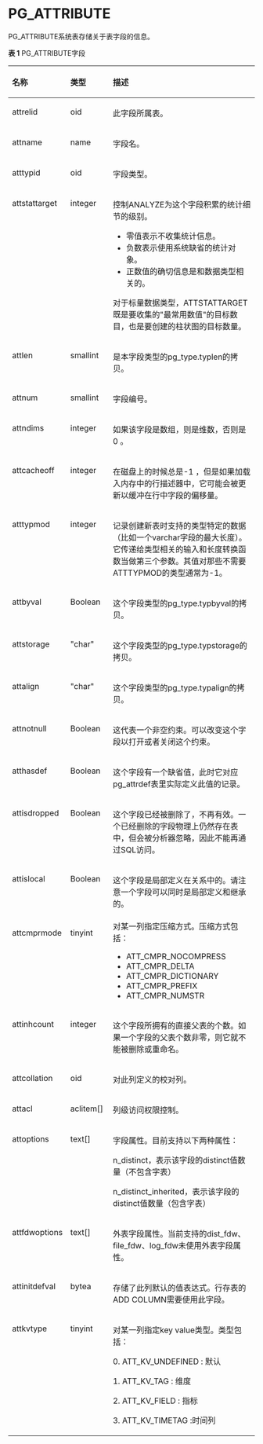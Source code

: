 # PG\_ATTRIBUTE<a name="ZH-CN_TOPIC_0289900760"></a>

PG\_ATTRIBUTE系统表存储关于表字段的信息。

**表 1**  PG\_ATTRIBUTE字段

<a name="zh-cn_topic_0283137510_zh-cn_topic_0237122272_zh-cn_topic_0059777788_ta7c0a8e6a51b48569360c30c7a697105"></a>
<table><thead align="left"><tr id="zh-cn_topic_0283137510_zh-cn_topic_0237122272_zh-cn_topic_0059777788_r81f193febe6b42fc91ff1ad0105b5f32"><th class="cellrowborder" valign="top" width="14.499999999999998%" id="mcps1.2.4.1.1"><p id="zh-cn_topic_0283137510_zh-cn_topic_0237122272_zh-cn_topic_0059777788_a34de105b375b409bbda649fb91d0881e"><a name="zh-cn_topic_0283137510_zh-cn_topic_0237122272_zh-cn_topic_0059777788_a34de105b375b409bbda649fb91d0881e"></a><a name="zh-cn_topic_0283137510_zh-cn_topic_0237122272_zh-cn_topic_0059777788_a34de105b375b409bbda649fb91d0881e"></a>名称</p>
</th>
<th class="cellrowborder" valign="top" width="17.919999999999998%" id="mcps1.2.4.1.2"><p id="zh-cn_topic_0283137510_zh-cn_topic_0237122272_zh-cn_topic_0059777788_a2b7955633edf47269587662a541d1a21"><a name="zh-cn_topic_0283137510_zh-cn_topic_0237122272_zh-cn_topic_0059777788_a2b7955633edf47269587662a541d1a21"></a><a name="zh-cn_topic_0283137510_zh-cn_topic_0237122272_zh-cn_topic_0059777788_a2b7955633edf47269587662a541d1a21"></a>类型</p>
</th>
<th class="cellrowborder" valign="top" width="67.58%" id="mcps1.2.4.1.3"><p id="zh-cn_topic_0283137510_zh-cn_topic_0237122272_zh-cn_topic_0059777788_a00175f6e512449c4804bf39290571d3c"><a name="zh-cn_topic_0283137510_zh-cn_topic_0237122272_zh-cn_topic_0059777788_a00175f6e512449c4804bf39290571d3c"></a><a name="zh-cn_topic_0283137510_zh-cn_topic_0237122272_zh-cn_topic_0059777788_a00175f6e512449c4804bf39290571d3c"></a>描述</p>
</th>
</tr>
</thead>
<tbody><tr id="zh-cn_topic_0283137510_zh-cn_topic_0237122272_zh-cn_topic_0059777788_r885cac10b3884c3491d027db0a87d0e1"><td class="cellrowborder" valign="top" width="14.499999999999998%" headers="mcps1.2.4.1.1 "><p id="zh-cn_topic_0283137510_zh-cn_topic_0237122272_zh-cn_topic_0059777788_a488e2e96e6864758a85d9f8a5dc0e774"><a name="zh-cn_topic_0283137510_zh-cn_topic_0237122272_zh-cn_topic_0059777788_a488e2e96e6864758a85d9f8a5dc0e774"></a><a name="zh-cn_topic_0283137510_zh-cn_topic_0237122272_zh-cn_topic_0059777788_a488e2e96e6864758a85d9f8a5dc0e774"></a>attrelid</p>
</td>
<td class="cellrowborder" valign="top" width="17.919999999999998%" headers="mcps1.2.4.1.2 "><p id="zh-cn_topic_0283137510_zh-cn_topic_0237122272_zh-cn_topic_0059777788_a59cc4cbe77794fb481eca71fd2df0074"><a name="zh-cn_topic_0283137510_zh-cn_topic_0237122272_zh-cn_topic_0059777788_a59cc4cbe77794fb481eca71fd2df0074"></a><a name="zh-cn_topic_0283137510_zh-cn_topic_0237122272_zh-cn_topic_0059777788_a59cc4cbe77794fb481eca71fd2df0074"></a>oid</p>
</td>
<td class="cellrowborder" valign="top" width="67.58%" headers="mcps1.2.4.1.3 "><p id="zh-cn_topic_0283137510_zh-cn_topic_0237122272_zh-cn_topic_0059777788_aadc2b1fde4134c0ea60df8557be7699c"><a name="zh-cn_topic_0283137510_zh-cn_topic_0237122272_zh-cn_topic_0059777788_aadc2b1fde4134c0ea60df8557be7699c"></a><a name="zh-cn_topic_0283137510_zh-cn_topic_0237122272_zh-cn_topic_0059777788_aadc2b1fde4134c0ea60df8557be7699c"></a>此字段所属表。</p>
</td>
</tr>
<tr id="zh-cn_topic_0283137510_zh-cn_topic_0237122272_zh-cn_topic_0059777788_r5efb0bcd6a7949c49cadc033c01c3250"><td class="cellrowborder" valign="top" width="14.499999999999998%" headers="mcps1.2.4.1.1 "><p id="zh-cn_topic_0283137510_zh-cn_topic_0237122272_zh-cn_topic_0059777788_abbad9e711d5c4acfa59f3f0ef054e2e1"><a name="zh-cn_topic_0283137510_zh-cn_topic_0237122272_zh-cn_topic_0059777788_abbad9e711d5c4acfa59f3f0ef054e2e1"></a><a name="zh-cn_topic_0283137510_zh-cn_topic_0237122272_zh-cn_topic_0059777788_abbad9e711d5c4acfa59f3f0ef054e2e1"></a>attname</p>
</td>
<td class="cellrowborder" valign="top" width="17.919999999999998%" headers="mcps1.2.4.1.2 "><p id="zh-cn_topic_0283137510_zh-cn_topic_0237122272_zh-cn_topic_0059777788_a6ec111eddc7c4e7788e47708e332feaa"><a name="zh-cn_topic_0283137510_zh-cn_topic_0237122272_zh-cn_topic_0059777788_a6ec111eddc7c4e7788e47708e332feaa"></a><a name="zh-cn_topic_0283137510_zh-cn_topic_0237122272_zh-cn_topic_0059777788_a6ec111eddc7c4e7788e47708e332feaa"></a>name</p>
</td>
<td class="cellrowborder" valign="top" width="67.58%" headers="mcps1.2.4.1.3 "><p id="zh-cn_topic_0283137510_zh-cn_topic_0237122272_zh-cn_topic_0059777788_a3be23165a34b4005bca7e0d9e2f9abe3"><a name="zh-cn_topic_0283137510_zh-cn_topic_0237122272_zh-cn_topic_0059777788_a3be23165a34b4005bca7e0d9e2f9abe3"></a><a name="zh-cn_topic_0283137510_zh-cn_topic_0237122272_zh-cn_topic_0059777788_a3be23165a34b4005bca7e0d9e2f9abe3"></a>字段名。</p>
</td>
</tr>
<tr id="zh-cn_topic_0283137510_zh-cn_topic_0237122272_zh-cn_topic_0059777788_r97a112614664459c8c9d3a38c8fd8efa"><td class="cellrowborder" valign="top" width="14.499999999999998%" headers="mcps1.2.4.1.1 "><p id="zh-cn_topic_0283137510_zh-cn_topic_0237122272_zh-cn_topic_0059777788_a5deba77a2a87497fa4593dc54c365fdb"><a name="zh-cn_topic_0283137510_zh-cn_topic_0237122272_zh-cn_topic_0059777788_a5deba77a2a87497fa4593dc54c365fdb"></a><a name="zh-cn_topic_0283137510_zh-cn_topic_0237122272_zh-cn_topic_0059777788_a5deba77a2a87497fa4593dc54c365fdb"></a>atttypid</p>
</td>
<td class="cellrowborder" valign="top" width="17.919999999999998%" headers="mcps1.2.4.1.2 "><p id="zh-cn_topic_0283137510_zh-cn_topic_0237122272_zh-cn_topic_0059777788_ab7843373a74d4d4099ed2b740d0ba3ab"><a name="zh-cn_topic_0283137510_zh-cn_topic_0237122272_zh-cn_topic_0059777788_ab7843373a74d4d4099ed2b740d0ba3ab"></a><a name="zh-cn_topic_0283137510_zh-cn_topic_0237122272_zh-cn_topic_0059777788_ab7843373a74d4d4099ed2b740d0ba3ab"></a>oid</p>
</td>
<td class="cellrowborder" valign="top" width="67.58%" headers="mcps1.2.4.1.3 "><p id="zh-cn_topic_0283137510_zh-cn_topic_0237122272_zh-cn_topic_0059777788_ae7ef96eb0de4464391a5937a9147eef6"><a name="zh-cn_topic_0283137510_zh-cn_topic_0237122272_zh-cn_topic_0059777788_ae7ef96eb0de4464391a5937a9147eef6"></a><a name="zh-cn_topic_0283137510_zh-cn_topic_0237122272_zh-cn_topic_0059777788_ae7ef96eb0de4464391a5937a9147eef6"></a>字段类型。</p>
</td>
</tr>
<tr id="zh-cn_topic_0283137510_zh-cn_topic_0237122272_zh-cn_topic_0059777788_rc5dc76604b6e446ba4bc119fb201accb"><td class="cellrowborder" valign="top" width="14.499999999999998%" headers="mcps1.2.4.1.1 "><p id="zh-cn_topic_0283137510_zh-cn_topic_0237122272_zh-cn_topic_0059777788_a1a09a4d9d1dd4fcbaec2bb680cb6328b"><a name="zh-cn_topic_0283137510_zh-cn_topic_0237122272_zh-cn_topic_0059777788_a1a09a4d9d1dd4fcbaec2bb680cb6328b"></a><a name="zh-cn_topic_0283137510_zh-cn_topic_0237122272_zh-cn_topic_0059777788_a1a09a4d9d1dd4fcbaec2bb680cb6328b"></a>attstattarget</p>
</td>
<td class="cellrowborder" valign="top" width="17.919999999999998%" headers="mcps1.2.4.1.2 "><p id="zh-cn_topic_0283137510_zh-cn_topic_0237122272_zh-cn_topic_0059777788_ad75de9544e2444959a3cd669bbfe5fbf"><a name="zh-cn_topic_0283137510_zh-cn_topic_0237122272_zh-cn_topic_0059777788_ad75de9544e2444959a3cd669bbfe5fbf"></a><a name="zh-cn_topic_0283137510_zh-cn_topic_0237122272_zh-cn_topic_0059777788_ad75de9544e2444959a3cd669bbfe5fbf"></a>integer</p>
</td>
<td class="cellrowborder" valign="top" width="67.58%" headers="mcps1.2.4.1.3 "><p id="zh-cn_topic_0283137510_zh-cn_topic_0237122272_zh-cn_topic_0059777788_a809a439728f14786bd7205a1b4532bd9"><a name="zh-cn_topic_0283137510_zh-cn_topic_0237122272_zh-cn_topic_0059777788_a809a439728f14786bd7205a1b4532bd9"></a><a name="zh-cn_topic_0283137510_zh-cn_topic_0237122272_zh-cn_topic_0059777788_a809a439728f14786bd7205a1b4532bd9"></a>控制ANALYZE为这个字段积累的统计细节的级别。</p>
<a name="zh-cn_topic_0283137510_zh-cn_topic_0237122272_zh-cn_topic_0059777788_uaa8d2196d1724a879be449144fe3ff58"></a><a name="zh-cn_topic_0283137510_zh-cn_topic_0237122272_zh-cn_topic_0059777788_uaa8d2196d1724a879be449144fe3ff58"></a><ul id="zh-cn_topic_0283137510_zh-cn_topic_0237122272_zh-cn_topic_0059777788_uaa8d2196d1724a879be449144fe3ff58"><li>零值表示不收集统计信息。</li><li>负数表示使用系统缺省的统计对象。</li><li>正数值的确切信息是和数据类型相关的。</li></ul>
<p id="zh-cn_topic_0283137510_zh-cn_topic_0237122272_zh-cn_topic_0059777788_a88608549e62349c682a7a46e2b144ebc"><a name="zh-cn_topic_0283137510_zh-cn_topic_0237122272_zh-cn_topic_0059777788_a88608549e62349c682a7a46e2b144ebc"></a><a name="zh-cn_topic_0283137510_zh-cn_topic_0237122272_zh-cn_topic_0059777788_a88608549e62349c682a7a46e2b144ebc"></a>对于标量数据类型，ATTSTATTARGET既是要收集的"最常用数值"的目标数目，也是要创建的柱状图的目标数量。</p>
</td>
</tr>
<tr id="zh-cn_topic_0283137510_zh-cn_topic_0237122272_zh-cn_topic_0059777788_r8815a0b9346745ba92a399707a0e421e"><td class="cellrowborder" valign="top" width="14.499999999999998%" headers="mcps1.2.4.1.1 "><p id="zh-cn_topic_0283137510_zh-cn_topic_0237122272_zh-cn_topic_0059777788_a8a1a100bf93245aa849fe34f709a4226"><a name="zh-cn_topic_0283137510_zh-cn_topic_0237122272_zh-cn_topic_0059777788_a8a1a100bf93245aa849fe34f709a4226"></a><a name="zh-cn_topic_0283137510_zh-cn_topic_0237122272_zh-cn_topic_0059777788_a8a1a100bf93245aa849fe34f709a4226"></a>attlen</p>
</td>
<td class="cellrowborder" valign="top" width="17.919999999999998%" headers="mcps1.2.4.1.2 "><p id="zh-cn_topic_0283137510_zh-cn_topic_0237122272_zh-cn_topic_0059777788_a004e55f776ef477a89e691202ea438c2"><a name="zh-cn_topic_0283137510_zh-cn_topic_0237122272_zh-cn_topic_0059777788_a004e55f776ef477a89e691202ea438c2"></a><a name="zh-cn_topic_0283137510_zh-cn_topic_0237122272_zh-cn_topic_0059777788_a004e55f776ef477a89e691202ea438c2"></a>smallint</p>
</td>
<td class="cellrowborder" valign="top" width="67.58%" headers="mcps1.2.4.1.3 "><p id="zh-cn_topic_0283137510_zh-cn_topic_0237122272_zh-cn_topic_0059777788_ab7c62d38c9ad456fac8444a203d28eea"><a name="zh-cn_topic_0283137510_zh-cn_topic_0237122272_zh-cn_topic_0059777788_ab7c62d38c9ad456fac8444a203d28eea"></a><a name="zh-cn_topic_0283137510_zh-cn_topic_0237122272_zh-cn_topic_0059777788_ab7c62d38c9ad456fac8444a203d28eea"></a>是本字段类型的pg_type.typlen的拷贝。</p>
</td>
</tr>
<tr id="zh-cn_topic_0283137510_zh-cn_topic_0237122272_zh-cn_topic_0059777788_r00bb3ad2532a40839287285bffaafd40"><td class="cellrowborder" valign="top" width="14.499999999999998%" headers="mcps1.2.4.1.1 "><p id="zh-cn_topic_0283137510_zh-cn_topic_0237122272_zh-cn_topic_0059777788_a0b69268ff9694df0a4061f5c9b3ed248"><a name="zh-cn_topic_0283137510_zh-cn_topic_0237122272_zh-cn_topic_0059777788_a0b69268ff9694df0a4061f5c9b3ed248"></a><a name="zh-cn_topic_0283137510_zh-cn_topic_0237122272_zh-cn_topic_0059777788_a0b69268ff9694df0a4061f5c9b3ed248"></a>attnum</p>
</td>
<td class="cellrowborder" valign="top" width="17.919999999999998%" headers="mcps1.2.4.1.2 "><p id="zh-cn_topic_0283137510_zh-cn_topic_0237122272_zh-cn_topic_0059777788_afc411f59c88b4664b9eceb2fe9193140"><a name="zh-cn_topic_0283137510_zh-cn_topic_0237122272_zh-cn_topic_0059777788_afc411f59c88b4664b9eceb2fe9193140"></a><a name="zh-cn_topic_0283137510_zh-cn_topic_0237122272_zh-cn_topic_0059777788_afc411f59c88b4664b9eceb2fe9193140"></a>smallint</p>
</td>
<td class="cellrowborder" valign="top" width="67.58%" headers="mcps1.2.4.1.3 "><p id="zh-cn_topic_0283137510_zh-cn_topic_0237122272_zh-cn_topic_0059777788_a7c185f84dbb04d2996a02f7636360405"><a name="zh-cn_topic_0283137510_zh-cn_topic_0237122272_zh-cn_topic_0059777788_a7c185f84dbb04d2996a02f7636360405"></a><a name="zh-cn_topic_0283137510_zh-cn_topic_0237122272_zh-cn_topic_0059777788_a7c185f84dbb04d2996a02f7636360405"></a>字段编号。</p>
</td>
</tr>
<tr id="zh-cn_topic_0283137510_zh-cn_topic_0237122272_zh-cn_topic_0059777788_reee9ba93f9ae4128903a27d13bacdc52"><td class="cellrowborder" valign="top" width="14.499999999999998%" headers="mcps1.2.4.1.1 "><p id="zh-cn_topic_0283137510_zh-cn_topic_0237122272_zh-cn_topic_0059777788_a00afa8679c054e2eb5a38095ef9e47aa"><a name="zh-cn_topic_0283137510_zh-cn_topic_0237122272_zh-cn_topic_0059777788_a00afa8679c054e2eb5a38095ef9e47aa"></a><a name="zh-cn_topic_0283137510_zh-cn_topic_0237122272_zh-cn_topic_0059777788_a00afa8679c054e2eb5a38095ef9e47aa"></a>attndims</p>
</td>
<td class="cellrowborder" valign="top" width="17.919999999999998%" headers="mcps1.2.4.1.2 "><p id="zh-cn_topic_0283137510_zh-cn_topic_0237122272_zh-cn_topic_0059777788_a1c320b5ead194766921c470b7b574ce4"><a name="zh-cn_topic_0283137510_zh-cn_topic_0237122272_zh-cn_topic_0059777788_a1c320b5ead194766921c470b7b574ce4"></a><a name="zh-cn_topic_0283137510_zh-cn_topic_0237122272_zh-cn_topic_0059777788_a1c320b5ead194766921c470b7b574ce4"></a>integer</p>
</td>
<td class="cellrowborder" valign="top" width="67.58%" headers="mcps1.2.4.1.3 "><p id="zh-cn_topic_0283137510_zh-cn_topic_0237122272_zh-cn_topic_0059777788_aa818f0c96bf84ea696a05a5b387dce9c"><a name="zh-cn_topic_0283137510_zh-cn_topic_0237122272_zh-cn_topic_0059777788_aa818f0c96bf84ea696a05a5b387dce9c"></a><a name="zh-cn_topic_0283137510_zh-cn_topic_0237122272_zh-cn_topic_0059777788_aa818f0c96bf84ea696a05a5b387dce9c"></a>如果该字段是数组，则是维数，否则是0 。</p>
</td>
</tr>
<tr id="zh-cn_topic_0283137510_zh-cn_topic_0237122272_zh-cn_topic_0059777788_raf085efec9e0448ba909f563c0135025"><td class="cellrowborder" valign="top" width="14.499999999999998%" headers="mcps1.2.4.1.1 "><p id="zh-cn_topic_0283137510_zh-cn_topic_0237122272_zh-cn_topic_0059777788_a6a4bf1b537fc4240ad65385f247c6b48"><a name="zh-cn_topic_0283137510_zh-cn_topic_0237122272_zh-cn_topic_0059777788_a6a4bf1b537fc4240ad65385f247c6b48"></a><a name="zh-cn_topic_0283137510_zh-cn_topic_0237122272_zh-cn_topic_0059777788_a6a4bf1b537fc4240ad65385f247c6b48"></a>attcacheoff</p>
</td>
<td class="cellrowborder" valign="top" width="17.919999999999998%" headers="mcps1.2.4.1.2 "><p id="zh-cn_topic_0283137510_zh-cn_topic_0237122272_zh-cn_topic_0059777788_a9edb838d42054ee0bc92af0f633d5fe5"><a name="zh-cn_topic_0283137510_zh-cn_topic_0237122272_zh-cn_topic_0059777788_a9edb838d42054ee0bc92af0f633d5fe5"></a><a name="zh-cn_topic_0283137510_zh-cn_topic_0237122272_zh-cn_topic_0059777788_a9edb838d42054ee0bc92af0f633d5fe5"></a>integer</p>
</td>
<td class="cellrowborder" valign="top" width="67.58%" headers="mcps1.2.4.1.3 "><p id="zh-cn_topic_0283137510_zh-cn_topic_0237122272_zh-cn_topic_0059777788_aa3ad219df2054b1885cfc727d939e821"><a name="zh-cn_topic_0283137510_zh-cn_topic_0237122272_zh-cn_topic_0059777788_aa3ad219df2054b1885cfc727d939e821"></a><a name="zh-cn_topic_0283137510_zh-cn_topic_0237122272_zh-cn_topic_0059777788_aa3ad219df2054b1885cfc727d939e821"></a>在磁盘上的时候总是-1 ，但是如果加载入内存中的行描述器中，它可能会被更新以缓冲在行中字段的偏移量。</p>
</td>
</tr>
<tr id="zh-cn_topic_0283137510_zh-cn_topic_0237122272_zh-cn_topic_0059777788_rda52de67bcde4f3f8ba249b148fb72e0"><td class="cellrowborder" valign="top" width="14.499999999999998%" headers="mcps1.2.4.1.1 "><p id="zh-cn_topic_0283137510_zh-cn_topic_0237122272_zh-cn_topic_0059777788_ab8f8514e85714a4187ea6c255856640f"><a name="zh-cn_topic_0283137510_zh-cn_topic_0237122272_zh-cn_topic_0059777788_ab8f8514e85714a4187ea6c255856640f"></a><a name="zh-cn_topic_0283137510_zh-cn_topic_0237122272_zh-cn_topic_0059777788_ab8f8514e85714a4187ea6c255856640f"></a>atttypmod</p>
</td>
<td class="cellrowborder" valign="top" width="17.919999999999998%" headers="mcps1.2.4.1.2 "><p id="zh-cn_topic_0283137510_zh-cn_topic_0237122272_zh-cn_topic_0059777788_abefc10d55d82421da99035e575197079"><a name="zh-cn_topic_0283137510_zh-cn_topic_0237122272_zh-cn_topic_0059777788_abefc10d55d82421da99035e575197079"></a><a name="zh-cn_topic_0283137510_zh-cn_topic_0237122272_zh-cn_topic_0059777788_abefc10d55d82421da99035e575197079"></a>integer</p>
</td>
<td class="cellrowborder" valign="top" width="67.58%" headers="mcps1.2.4.1.3 "><p id="zh-cn_topic_0283137510_zh-cn_topic_0237122272_zh-cn_topic_0059777788_a39e3cd8a4d35443d86c0d02219e21509"><a name="zh-cn_topic_0283137510_zh-cn_topic_0237122272_zh-cn_topic_0059777788_a39e3cd8a4d35443d86c0d02219e21509"></a><a name="zh-cn_topic_0283137510_zh-cn_topic_0237122272_zh-cn_topic_0059777788_a39e3cd8a4d35443d86c0d02219e21509"></a>记录创建新表时支持的类型特定的数据（比如一个varchar字段的最大长度）。它传递给类型相关的输入和长度转换函数当做第三个参数。其值对那些不需要ATTTYPMOD的类型通常为-1。</p>
</td>
</tr>
<tr id="zh-cn_topic_0283137510_zh-cn_topic_0237122272_zh-cn_topic_0059777788_r9f38ccdc1f974d1dbcd9f14aa3430ba6"><td class="cellrowborder" valign="top" width="14.499999999999998%" headers="mcps1.2.4.1.1 "><p id="zh-cn_topic_0283137510_zh-cn_topic_0237122272_zh-cn_topic_0059777788_aa3288c07d1bc45e494dda96c435d32b5"><a name="zh-cn_topic_0283137510_zh-cn_topic_0237122272_zh-cn_topic_0059777788_aa3288c07d1bc45e494dda96c435d32b5"></a><a name="zh-cn_topic_0283137510_zh-cn_topic_0237122272_zh-cn_topic_0059777788_aa3288c07d1bc45e494dda96c435d32b5"></a>attbyval</p>
</td>
<td class="cellrowborder" valign="top" width="17.919999999999998%" headers="mcps1.2.4.1.2 "><p id="zh-cn_topic_0283137510_zh-cn_topic_0237122272_p127372015536"><a name="zh-cn_topic_0283137510_zh-cn_topic_0237122272_p127372015536"></a><a name="zh-cn_topic_0283137510_zh-cn_topic_0237122272_p127372015536"></a><span id="zh-cn_topic_0283137510_zh-cn_topic_0237122272_text19273620135312"><a name="zh-cn_topic_0283137510_zh-cn_topic_0237122272_text19273620135312"></a><a name="zh-cn_topic_0283137510_zh-cn_topic_0237122272_text19273620135312"></a>Boolean</span></p>
</td>
<td class="cellrowborder" valign="top" width="67.58%" headers="mcps1.2.4.1.3 "><p id="zh-cn_topic_0283137510_zh-cn_topic_0237122272_zh-cn_topic_0059777788_a45aa4258cc394c7092d0b9c8db6b57e7"><a name="zh-cn_topic_0283137510_zh-cn_topic_0237122272_zh-cn_topic_0059777788_a45aa4258cc394c7092d0b9c8db6b57e7"></a><a name="zh-cn_topic_0283137510_zh-cn_topic_0237122272_zh-cn_topic_0059777788_a45aa4258cc394c7092d0b9c8db6b57e7"></a>这个字段类型的pg_type.typbyval的拷贝。</p>
</td>
</tr>
<tr id="zh-cn_topic_0283137510_zh-cn_topic_0237122272_zh-cn_topic_0059777788_r80464c7365a947a49a9a446b4eaa2b2c"><td class="cellrowborder" valign="top" width="14.499999999999998%" headers="mcps1.2.4.1.1 "><p id="zh-cn_topic_0283137510_zh-cn_topic_0237122272_zh-cn_topic_0059777788_a6d184fc0c745423d8e0ad49affd5d04f"><a name="zh-cn_topic_0283137510_zh-cn_topic_0237122272_zh-cn_topic_0059777788_a6d184fc0c745423d8e0ad49affd5d04f"></a><a name="zh-cn_topic_0283137510_zh-cn_topic_0237122272_zh-cn_topic_0059777788_a6d184fc0c745423d8e0ad49affd5d04f"></a>attstorage</p>
</td>
<td class="cellrowborder" valign="top" width="17.919999999999998%" headers="mcps1.2.4.1.2 "><p id="zh-cn_topic_0283137510_zh-cn_topic_0237122272_zh-cn_topic_0059777788_a394490ce8a2942a0bcc05b764606c494"><a name="zh-cn_topic_0283137510_zh-cn_topic_0237122272_zh-cn_topic_0059777788_a394490ce8a2942a0bcc05b764606c494"></a><a name="zh-cn_topic_0283137510_zh-cn_topic_0237122272_zh-cn_topic_0059777788_a394490ce8a2942a0bcc05b764606c494"></a>"char"</p>
</td>
<td class="cellrowborder" valign="top" width="67.58%" headers="mcps1.2.4.1.3 "><p id="zh-cn_topic_0283137510_zh-cn_topic_0237122272_zh-cn_topic_0059777788_a0edffd8a228b4b2cb3f30b7c488ea007"><a name="zh-cn_topic_0283137510_zh-cn_topic_0237122272_zh-cn_topic_0059777788_a0edffd8a228b4b2cb3f30b7c488ea007"></a><a name="zh-cn_topic_0283137510_zh-cn_topic_0237122272_zh-cn_topic_0059777788_a0edffd8a228b4b2cb3f30b7c488ea007"></a>这个字段类型的pg_type.typstorage的拷贝。</p>
</td>
</tr>
<tr id="zh-cn_topic_0283137510_zh-cn_topic_0237122272_zh-cn_topic_0059777788_r7b95403e11504ab58eb4c1054e95b9ab"><td class="cellrowborder" valign="top" width="14.499999999999998%" headers="mcps1.2.4.1.1 "><p id="zh-cn_topic_0283137510_zh-cn_topic_0237122272_zh-cn_topic_0059777788_a09af2651cf2d4484b22e73b52b34758c"><a name="zh-cn_topic_0283137510_zh-cn_topic_0237122272_zh-cn_topic_0059777788_a09af2651cf2d4484b22e73b52b34758c"></a><a name="zh-cn_topic_0283137510_zh-cn_topic_0237122272_zh-cn_topic_0059777788_a09af2651cf2d4484b22e73b52b34758c"></a>attalign</p>
</td>
<td class="cellrowborder" valign="top" width="17.919999999999998%" headers="mcps1.2.4.1.2 "><p id="zh-cn_topic_0283137510_zh-cn_topic_0237122272_zh-cn_topic_0059777788_aeb589965d394470bbc8254c5a778db15"><a name="zh-cn_topic_0283137510_zh-cn_topic_0237122272_zh-cn_topic_0059777788_aeb589965d394470bbc8254c5a778db15"></a><a name="zh-cn_topic_0283137510_zh-cn_topic_0237122272_zh-cn_topic_0059777788_aeb589965d394470bbc8254c5a778db15"></a>"char"</p>
</td>
<td class="cellrowborder" valign="top" width="67.58%" headers="mcps1.2.4.1.3 "><p id="zh-cn_topic_0283137510_zh-cn_topic_0237122272_zh-cn_topic_0059777788_a9739d9448c74478b997fb0e03ef4d63f"><a name="zh-cn_topic_0283137510_zh-cn_topic_0237122272_zh-cn_topic_0059777788_a9739d9448c74478b997fb0e03ef4d63f"></a><a name="zh-cn_topic_0283137510_zh-cn_topic_0237122272_zh-cn_topic_0059777788_a9739d9448c74478b997fb0e03ef4d63f"></a>这个字段类型的pg_type.typalign的拷贝。</p>
</td>
</tr>
<tr id="zh-cn_topic_0283137510_zh-cn_topic_0237122272_zh-cn_topic_0059777788_rd1a2a5668aa04bbc9152ad984b4cc3c1"><td class="cellrowborder" valign="top" width="14.499999999999998%" headers="mcps1.2.4.1.1 "><p id="zh-cn_topic_0283137510_zh-cn_topic_0237122272_zh-cn_topic_0059777788_ad684ced8a84440f4ad7b4e257251eb67"><a name="zh-cn_topic_0283137510_zh-cn_topic_0237122272_zh-cn_topic_0059777788_ad684ced8a84440f4ad7b4e257251eb67"></a><a name="zh-cn_topic_0283137510_zh-cn_topic_0237122272_zh-cn_topic_0059777788_ad684ced8a84440f4ad7b4e257251eb67"></a>attnotnull</p>
</td>
<td class="cellrowborder" valign="top" width="17.919999999999998%" headers="mcps1.2.4.1.2 "><p id="zh-cn_topic_0283137510_zh-cn_topic_0237122272_zh-cn_topic_0059777788_a34dfb23bf97b4ffb98b870efeec1d717"><a name="zh-cn_topic_0283137510_zh-cn_topic_0237122272_zh-cn_topic_0059777788_a34dfb23bf97b4ffb98b870efeec1d717"></a><a name="zh-cn_topic_0283137510_zh-cn_topic_0237122272_zh-cn_topic_0059777788_a34dfb23bf97b4ffb98b870efeec1d717"></a><span id="zh-cn_topic_0283137510_zh-cn_topic_0237122272_text19171136192617"><a name="zh-cn_topic_0283137510_zh-cn_topic_0237122272_text19171136192617"></a><a name="zh-cn_topic_0283137510_zh-cn_topic_0237122272_text19171136192617"></a>Boolean</span></p>
</td>
<td class="cellrowborder" valign="top" width="67.58%" headers="mcps1.2.4.1.3 "><p id="zh-cn_topic_0283137510_zh-cn_topic_0237122272_zh-cn_topic_0059777788_a0c89f05ebbd24e8d99e4fe874033cc32"><a name="zh-cn_topic_0283137510_zh-cn_topic_0237122272_zh-cn_topic_0059777788_a0c89f05ebbd24e8d99e4fe874033cc32"></a><a name="zh-cn_topic_0283137510_zh-cn_topic_0237122272_zh-cn_topic_0059777788_a0c89f05ebbd24e8d99e4fe874033cc32"></a>这代表一个非空约束。可以改变这个字段以打开或者关闭这个约束。</p>
</td>
</tr>
<tr id="zh-cn_topic_0283137510_zh-cn_topic_0237122272_zh-cn_topic_0059777788_r10b5c42e6a424c3fabc6a6dac938f197"><td class="cellrowborder" valign="top" width="14.499999999999998%" headers="mcps1.2.4.1.1 "><p id="zh-cn_topic_0283137510_zh-cn_topic_0237122272_zh-cn_topic_0059777788_a74e9dbb591bb4fa1a8efed7204ca8706"><a name="zh-cn_topic_0283137510_zh-cn_topic_0237122272_zh-cn_topic_0059777788_a74e9dbb591bb4fa1a8efed7204ca8706"></a><a name="zh-cn_topic_0283137510_zh-cn_topic_0237122272_zh-cn_topic_0059777788_a74e9dbb591bb4fa1a8efed7204ca8706"></a>atthasdef</p>
</td>
<td class="cellrowborder" valign="top" width="17.919999999999998%" headers="mcps1.2.4.1.2 "><p id="zh-cn_topic_0283137510_zh-cn_topic_0237122272_zh-cn_topic_0059777788_a65782396ef6e4bb9858b9a8e9bee0242"><a name="zh-cn_topic_0283137510_zh-cn_topic_0237122272_zh-cn_topic_0059777788_a65782396ef6e4bb9858b9a8e9bee0242"></a><a name="zh-cn_topic_0283137510_zh-cn_topic_0237122272_zh-cn_topic_0059777788_a65782396ef6e4bb9858b9a8e9bee0242"></a><span id="zh-cn_topic_0283137510_zh-cn_topic_0237122272_text29548612264"><a name="zh-cn_topic_0283137510_zh-cn_topic_0237122272_text29548612264"></a><a name="zh-cn_topic_0283137510_zh-cn_topic_0237122272_text29548612264"></a>Boolean</span></p>
</td>
<td class="cellrowborder" valign="top" width="67.58%" headers="mcps1.2.4.1.3 "><p id="zh-cn_topic_0283137510_zh-cn_topic_0237122272_zh-cn_topic_0059777788_a5c83994a50174bdca412b82e169eabd5"><a name="zh-cn_topic_0283137510_zh-cn_topic_0237122272_zh-cn_topic_0059777788_a5c83994a50174bdca412b82e169eabd5"></a><a name="zh-cn_topic_0283137510_zh-cn_topic_0237122272_zh-cn_topic_0059777788_a5c83994a50174bdca412b82e169eabd5"></a>这个字段有一个缺省值，此时它对应pg_attrdef表里实际定义此值的记录。</p>
</td>
</tr>
<tr id="zh-cn_topic_0283137510_zh-cn_topic_0237122272_zh-cn_topic_0059777788_r7a3243e9eda14d59ae485fadb15faf31"><td class="cellrowborder" valign="top" width="14.499999999999998%" headers="mcps1.2.4.1.1 "><p id="zh-cn_topic_0283137510_zh-cn_topic_0237122272_zh-cn_topic_0059777788_a6bbdb66f2a424784ae181474d26318c0"><a name="zh-cn_topic_0283137510_zh-cn_topic_0237122272_zh-cn_topic_0059777788_a6bbdb66f2a424784ae181474d26318c0"></a><a name="zh-cn_topic_0283137510_zh-cn_topic_0237122272_zh-cn_topic_0059777788_a6bbdb66f2a424784ae181474d26318c0"></a>attisdropped</p>
</td>
<td class="cellrowborder" valign="top" width="17.919999999999998%" headers="mcps1.2.4.1.2 "><p id="zh-cn_topic_0283137510_zh-cn_topic_0237122272_zh-cn_topic_0059777788_a4a1dde6fa8204c589b924129c7b0ac06"><a name="zh-cn_topic_0283137510_zh-cn_topic_0237122272_zh-cn_topic_0059777788_a4a1dde6fa8204c589b924129c7b0ac06"></a><a name="zh-cn_topic_0283137510_zh-cn_topic_0237122272_zh-cn_topic_0059777788_a4a1dde6fa8204c589b924129c7b0ac06"></a><span id="zh-cn_topic_0283137510_zh-cn_topic_0237122272_text1662120702611"><a name="zh-cn_topic_0283137510_zh-cn_topic_0237122272_text1662120702611"></a><a name="zh-cn_topic_0283137510_zh-cn_topic_0237122272_text1662120702611"></a>Boolean</span></p>
</td>
<td class="cellrowborder" valign="top" width="67.58%" headers="mcps1.2.4.1.3 "><p id="zh-cn_topic_0283137510_zh-cn_topic_0237122272_zh-cn_topic_0059777788_ae45c7928615b4203800317761758ea26"><a name="zh-cn_topic_0283137510_zh-cn_topic_0237122272_zh-cn_topic_0059777788_ae45c7928615b4203800317761758ea26"></a><a name="zh-cn_topic_0283137510_zh-cn_topic_0237122272_zh-cn_topic_0059777788_ae45c7928615b4203800317761758ea26"></a>这个字段已经被删除了，不再有效。一个已经删除的字段物理上仍然存在表中，但会被分析器忽略，因此不能再通过SQL访问。</p>
</td>
</tr>
<tr id="zh-cn_topic_0283137510_zh-cn_topic_0237122272_zh-cn_topic_0059777788_rdb83acc241f244acbead579b2e6885ac"><td class="cellrowborder" valign="top" width="14.499999999999998%" headers="mcps1.2.4.1.1 "><p id="zh-cn_topic_0283137510_zh-cn_topic_0237122272_zh-cn_topic_0059777788_a339122c4bd994131971b1334baadc710"><a name="zh-cn_topic_0283137510_zh-cn_topic_0237122272_zh-cn_topic_0059777788_a339122c4bd994131971b1334baadc710"></a><a name="zh-cn_topic_0283137510_zh-cn_topic_0237122272_zh-cn_topic_0059777788_a339122c4bd994131971b1334baadc710"></a>attislocal</p>
</td>
<td class="cellrowborder" valign="top" width="17.919999999999998%" headers="mcps1.2.4.1.2 "><p id="zh-cn_topic_0283137510_zh-cn_topic_0237122272_zh-cn_topic_0059777788_abff8bec091bf4bbab6bd0f7956b7fae6"><a name="zh-cn_topic_0283137510_zh-cn_topic_0237122272_zh-cn_topic_0059777788_abff8bec091bf4bbab6bd0f7956b7fae6"></a><a name="zh-cn_topic_0283137510_zh-cn_topic_0237122272_zh-cn_topic_0059777788_abff8bec091bf4bbab6bd0f7956b7fae6"></a><span id="zh-cn_topic_0283137510_zh-cn_topic_0237122272_text1147016820260"><a name="zh-cn_topic_0283137510_zh-cn_topic_0237122272_text1147016820260"></a><a name="zh-cn_topic_0283137510_zh-cn_topic_0237122272_text1147016820260"></a>Boolean</span></p>
</td>
<td class="cellrowborder" valign="top" width="67.58%" headers="mcps1.2.4.1.3 "><p id="zh-cn_topic_0283137510_zh-cn_topic_0237122272_zh-cn_topic_0059777788_acaa26133ed3c47509bc3678eb9997729"><a name="zh-cn_topic_0283137510_zh-cn_topic_0237122272_zh-cn_topic_0059777788_acaa26133ed3c47509bc3678eb9997729"></a><a name="zh-cn_topic_0283137510_zh-cn_topic_0237122272_zh-cn_topic_0059777788_acaa26133ed3c47509bc3678eb9997729"></a>这个字段是局部定义在关系中的。请注意一个字段可以同时是局部定义和继承的。</p>
</td>
</tr>
<tr id="zh-cn_topic_0283137510_zh-cn_topic_0237122272_zh-cn_topic_0059777788_rb9d56002220d48bfbbf3fc3b209dd38f"><td class="cellrowborder" valign="top" width="14.499999999999998%" headers="mcps1.2.4.1.1 "><p id="zh-cn_topic_0283137510_zh-cn_topic_0237122272_zh-cn_topic_0059777788_a790109f931da4bdb95ab44371bcd5c7b"><a name="zh-cn_topic_0283137510_zh-cn_topic_0237122272_zh-cn_topic_0059777788_a790109f931da4bdb95ab44371bcd5c7b"></a><a name="zh-cn_topic_0283137510_zh-cn_topic_0237122272_zh-cn_topic_0059777788_a790109f931da4bdb95ab44371bcd5c7b"></a>attcmprmode</p>
</td>
<td class="cellrowborder" valign="top" width="17.919999999999998%" headers="mcps1.2.4.1.2 "><p id="zh-cn_topic_0283137510_zh-cn_topic_0237122272_zh-cn_topic_0059777788_a16b61c32385b455f95520fe1d808bf13"><a name="zh-cn_topic_0283137510_zh-cn_topic_0237122272_zh-cn_topic_0059777788_a16b61c32385b455f95520fe1d808bf13"></a><a name="zh-cn_topic_0283137510_zh-cn_topic_0237122272_zh-cn_topic_0059777788_a16b61c32385b455f95520fe1d808bf13"></a>tinyint</p>
</td>
<td class="cellrowborder" valign="top" width="67.58%" headers="mcps1.2.4.1.3 "><div class="p" id="zh-cn_topic_0283137510_zh-cn_topic_0237122272_zh-cn_topic_0059777788_a085e3a3a080e420eb709ff8d00766456"><a name="zh-cn_topic_0283137510_zh-cn_topic_0237122272_zh-cn_topic_0059777788_a085e3a3a080e420eb709ff8d00766456"></a><a name="zh-cn_topic_0283137510_zh-cn_topic_0237122272_zh-cn_topic_0059777788_a085e3a3a080e420eb709ff8d00766456"></a>对某一列指定压缩方式。压缩方式包括：<a name="zh-cn_topic_0283137510_zh-cn_topic_0237122272_zh-cn_topic_0059777788_u6d9b2fd3e9db401b8bfcc1762e80c797"></a><a name="zh-cn_topic_0283137510_zh-cn_topic_0237122272_zh-cn_topic_0059777788_u6d9b2fd3e9db401b8bfcc1762e80c797"></a><ul id="zh-cn_topic_0283137510_zh-cn_topic_0237122272_zh-cn_topic_0059777788_u6d9b2fd3e9db401b8bfcc1762e80c797"><li>ATT_CMPR_NOCOMPRESS</li><li>ATT_CMPR_DELTA</li><li>ATT_CMPR_DICTIONARY</li><li>ATT_CMPR_PREFIX</li><li>ATT_CMPR_NUMSTR</li></ul>
</div>
</td>
</tr>
<tr id="zh-cn_topic_0283137510_zh-cn_topic_0237122272_zh-cn_topic_0059777788_r14d8baff7d664f018732c1bfb0282059"><td class="cellrowborder" valign="top" width="14.499999999999998%" headers="mcps1.2.4.1.1 "><p id="zh-cn_topic_0283137510_zh-cn_topic_0237122272_zh-cn_topic_0059777788_a451ce6da52ad49e4b9c9640b01d04222"><a name="zh-cn_topic_0283137510_zh-cn_topic_0237122272_zh-cn_topic_0059777788_a451ce6da52ad49e4b9c9640b01d04222"></a><a name="zh-cn_topic_0283137510_zh-cn_topic_0237122272_zh-cn_topic_0059777788_a451ce6da52ad49e4b9c9640b01d04222"></a>attinhcount</p>
</td>
<td class="cellrowborder" valign="top" width="17.919999999999998%" headers="mcps1.2.4.1.2 "><p id="zh-cn_topic_0283137510_zh-cn_topic_0237122272_zh-cn_topic_0059777788_aeb2ea66b405f41928bede44e20e191d9"><a name="zh-cn_topic_0283137510_zh-cn_topic_0237122272_zh-cn_topic_0059777788_aeb2ea66b405f41928bede44e20e191d9"></a><a name="zh-cn_topic_0283137510_zh-cn_topic_0237122272_zh-cn_topic_0059777788_aeb2ea66b405f41928bede44e20e191d9"></a>integer</p>
</td>
<td class="cellrowborder" valign="top" width="67.58%" headers="mcps1.2.4.1.3 "><p id="zh-cn_topic_0283137510_zh-cn_topic_0237122272_zh-cn_topic_0059777788_a93940450e32944f8b1471d3b06d26c37"><a name="zh-cn_topic_0283137510_zh-cn_topic_0237122272_zh-cn_topic_0059777788_a93940450e32944f8b1471d3b06d26c37"></a><a name="zh-cn_topic_0283137510_zh-cn_topic_0237122272_zh-cn_topic_0059777788_a93940450e32944f8b1471d3b06d26c37"></a>这个字段所拥有的直接父表的个数。如果一个字段的父表个数非零，则它就不能被删除或重命名。</p>
</td>
</tr>
<tr id="zh-cn_topic_0283137510_zh-cn_topic_0237122272_zh-cn_topic_0059777788_r58ec653b50d54d09a7fd2aeef083ddd6"><td class="cellrowborder" valign="top" width="14.499999999999998%" headers="mcps1.2.4.1.1 "><p id="zh-cn_topic_0283137510_zh-cn_topic_0237122272_zh-cn_topic_0059777788_a96466761d53a41c9994987172dac5ab3"><a name="zh-cn_topic_0283137510_zh-cn_topic_0237122272_zh-cn_topic_0059777788_a96466761d53a41c9994987172dac5ab3"></a><a name="zh-cn_topic_0283137510_zh-cn_topic_0237122272_zh-cn_topic_0059777788_a96466761d53a41c9994987172dac5ab3"></a>attcollation</p>
</td>
<td class="cellrowborder" valign="top" width="17.919999999999998%" headers="mcps1.2.4.1.2 "><p id="zh-cn_topic_0283137510_zh-cn_topic_0237122272_zh-cn_topic_0059777788_ae295b93eae4e485d80784e7523726ae8"><a name="zh-cn_topic_0283137510_zh-cn_topic_0237122272_zh-cn_topic_0059777788_ae295b93eae4e485d80784e7523726ae8"></a><a name="zh-cn_topic_0283137510_zh-cn_topic_0237122272_zh-cn_topic_0059777788_ae295b93eae4e485d80784e7523726ae8"></a>oid</p>
</td>
<td class="cellrowborder" valign="top" width="67.58%" headers="mcps1.2.4.1.3 "><p id="zh-cn_topic_0283137510_zh-cn_topic_0237122272_zh-cn_topic_0059777788_aa339ef85a35e454494162fb030f67f2e"><a name="zh-cn_topic_0283137510_zh-cn_topic_0237122272_zh-cn_topic_0059777788_aa339ef85a35e454494162fb030f67f2e"></a><a name="zh-cn_topic_0283137510_zh-cn_topic_0237122272_zh-cn_topic_0059777788_aa339ef85a35e454494162fb030f67f2e"></a>对此列定义的校对列。</p>
</td>
</tr>
<tr id="zh-cn_topic_0283137510_zh-cn_topic_0237122272_zh-cn_topic_0059777788_rfc625c4c80a246cf913a17ff84df934a"><td class="cellrowborder" valign="top" width="14.499999999999998%" headers="mcps1.2.4.1.1 "><p id="zh-cn_topic_0283137510_zh-cn_topic_0237122272_zh-cn_topic_0059777788_a3c302834cda64b228591ee088ac812d7"><a name="zh-cn_topic_0283137510_zh-cn_topic_0237122272_zh-cn_topic_0059777788_a3c302834cda64b228591ee088ac812d7"></a><a name="zh-cn_topic_0283137510_zh-cn_topic_0237122272_zh-cn_topic_0059777788_a3c302834cda64b228591ee088ac812d7"></a>attacl</p>
</td>
<td class="cellrowborder" valign="top" width="17.919999999999998%" headers="mcps1.2.4.1.2 "><p id="zh-cn_topic_0283137510_zh-cn_topic_0237122272_zh-cn_topic_0059777788_a8a1bdcb33a2349ed801949af22a7581f"><a name="zh-cn_topic_0283137510_zh-cn_topic_0237122272_zh-cn_topic_0059777788_a8a1bdcb33a2349ed801949af22a7581f"></a><a name="zh-cn_topic_0283137510_zh-cn_topic_0237122272_zh-cn_topic_0059777788_a8a1bdcb33a2349ed801949af22a7581f"></a>aclitem[]</p>
</td>
<td class="cellrowborder" valign="top" width="67.58%" headers="mcps1.2.4.1.3 "><p id="zh-cn_topic_0283137510_zh-cn_topic_0237122272_zh-cn_topic_0059777788_a1f222140b46c487aa0014a5b40fe4584"><a name="zh-cn_topic_0283137510_zh-cn_topic_0237122272_zh-cn_topic_0059777788_a1f222140b46c487aa0014a5b40fe4584"></a><a name="zh-cn_topic_0283137510_zh-cn_topic_0237122272_zh-cn_topic_0059777788_a1f222140b46c487aa0014a5b40fe4584"></a>列级访问权限控制。</p>
</td>
</tr>
<tr id="zh-cn_topic_0283137510_zh-cn_topic_0237122272_zh-cn_topic_0059777788_r92dd79ad468c4b0abd6f27daac6db7e1"><td class="cellrowborder" valign="top" width="14.499999999999998%" headers="mcps1.2.4.1.1 "><p id="zh-cn_topic_0283137510_zh-cn_topic_0237122272_zh-cn_topic_0059777788_a1ee75c22dd18409283574559e3472046"><a name="zh-cn_topic_0283137510_zh-cn_topic_0237122272_zh-cn_topic_0059777788_a1ee75c22dd18409283574559e3472046"></a><a name="zh-cn_topic_0283137510_zh-cn_topic_0237122272_zh-cn_topic_0059777788_a1ee75c22dd18409283574559e3472046"></a>attoptions</p>
</td>
<td class="cellrowborder" valign="top" width="17.919999999999998%" headers="mcps1.2.4.1.2 "><p id="zh-cn_topic_0283137510_zh-cn_topic_0237122272_zh-cn_topic_0059777788_a52080f3fdf104fa4bb445c9cfba822b4"><a name="zh-cn_topic_0283137510_zh-cn_topic_0237122272_zh-cn_topic_0059777788_a52080f3fdf104fa4bb445c9cfba822b4"></a><a name="zh-cn_topic_0283137510_zh-cn_topic_0237122272_zh-cn_topic_0059777788_a52080f3fdf104fa4bb445c9cfba822b4"></a>text[]</p>
</td>
<td class="cellrowborder" valign="top" width="67.58%" headers="mcps1.2.4.1.3 "><p id="p1488472272"><a name="p1488472272"></a><a name="p1488472272"></a>字段属性。目前支持以下两种属性：</p>
<p id="p20771134513288"><a name="p20771134513288"></a><a name="p20771134513288"></a>n_distinct，表示该字段的distinct值数量（不包含字表）</p>
<p id="p529715414292"><a name="p529715414292"></a><a name="p529715414292"></a>n_distinct_inherited，表示该字段的distinct值数量（包含字表）</p>
</td>
</tr>
<tr id="zh-cn_topic_0283137510_zh-cn_topic_0237122272_zh-cn_topic_0059777788_r7f6e4b3ec56442f481c5a90b33e0b9eb"><td class="cellrowborder" valign="top" width="14.499999999999998%" headers="mcps1.2.4.1.1 "><p id="zh-cn_topic_0283137510_zh-cn_topic_0237122272_zh-cn_topic_0059777788_a1bc708cf96994a5d821b807af9ceac38"><a name="zh-cn_topic_0283137510_zh-cn_topic_0237122272_zh-cn_topic_0059777788_a1bc708cf96994a5d821b807af9ceac38"></a><a name="zh-cn_topic_0283137510_zh-cn_topic_0237122272_zh-cn_topic_0059777788_a1bc708cf96994a5d821b807af9ceac38"></a>attfdwoptions</p>
</td>
<td class="cellrowborder" valign="top" width="17.919999999999998%" headers="mcps1.2.4.1.2 "><p id="zh-cn_topic_0283137510_zh-cn_topic_0237122272_zh-cn_topic_0059777788_a06effc7085c247d6a0ef046a8082e8fc"><a name="zh-cn_topic_0283137510_zh-cn_topic_0237122272_zh-cn_topic_0059777788_a06effc7085c247d6a0ef046a8082e8fc"></a><a name="zh-cn_topic_0283137510_zh-cn_topic_0237122272_zh-cn_topic_0059777788_a06effc7085c247d6a0ef046a8082e8fc"></a>text[]</p>
</td>
<td class="cellrowborder" valign="top" width="67.58%" headers="mcps1.2.4.1.3 "><p id="zh-cn_topic_0283137510_zh-cn_topic_0237122272_zh-cn_topic_0059777788_aa76714accab340f9aa3497bf06b3ffe3"><a name="zh-cn_topic_0283137510_zh-cn_topic_0237122272_zh-cn_topic_0059777788_aa76714accab340f9aa3497bf06b3ffe3"></a><a name="zh-cn_topic_0283137510_zh-cn_topic_0237122272_zh-cn_topic_0059777788_aa76714accab340f9aa3497bf06b3ffe3"></a>外表字段属性。当前支持的dist_fdw、file_fdw、log_fdw未使用外表字段属性。</p>
</td>
</tr>
<tr id="zh-cn_topic_0283137510_zh-cn_topic_0237122272_zh-cn_topic_0059777788_r48bf1ac34b614c1386d499a9d707b248"><td class="cellrowborder" valign="top" width="14.499999999999998%" headers="mcps1.2.4.1.1 "><p id="zh-cn_topic_0283137510_zh-cn_topic_0237122272_zh-cn_topic_0059777788_ac9fe514022ed4d019916d77ced36027e"><a name="zh-cn_topic_0283137510_zh-cn_topic_0237122272_zh-cn_topic_0059777788_ac9fe514022ed4d019916d77ced36027e"></a><a name="zh-cn_topic_0283137510_zh-cn_topic_0237122272_zh-cn_topic_0059777788_ac9fe514022ed4d019916d77ced36027e"></a>attinitdefval</p>
</td>
<td class="cellrowborder" valign="top" width="17.919999999999998%" headers="mcps1.2.4.1.2 "><p id="zh-cn_topic_0283137510_zh-cn_topic_0237122272_zh-cn_topic_0059777788_af1f67727096a4e8b837b9d0ef0e3df9c"><a name="zh-cn_topic_0283137510_zh-cn_topic_0237122272_zh-cn_topic_0059777788_af1f67727096a4e8b837b9d0ef0e3df9c"></a><a name="zh-cn_topic_0283137510_zh-cn_topic_0237122272_zh-cn_topic_0059777788_af1f67727096a4e8b837b9d0ef0e3df9c"></a>bytea</p>
</td>
<td class="cellrowborder" valign="top" width="67.58%" headers="mcps1.2.4.1.3 "><p id="zh-cn_topic_0283137510_zh-cn_topic_0237122272_zh-cn_topic_0059777788_a36c54bf8e9034f4d89a741cdd22cdcd3"><a name="zh-cn_topic_0283137510_zh-cn_topic_0237122272_zh-cn_topic_0059777788_a36c54bf8e9034f4d89a741cdd22cdcd3"></a><a name="zh-cn_topic_0283137510_zh-cn_topic_0237122272_zh-cn_topic_0059777788_a36c54bf8e9034f4d89a741cdd22cdcd3"></a>存储了此列默认的值表达式。行存表的ADD COLUMN需要使用此字段。</p>
</td>
</tr>
<tr id="zh-cn_topic_0283137510_zh-cn_topic_0237122272_row1718431494418"><td class="cellrowborder" valign="top" width="14.499999999999998%" headers="mcps1.2.4.1.1 "><p id="zh-cn_topic_0283137510_zh-cn_topic_0237122272_p51842014164410"><a name="zh-cn_topic_0283137510_zh-cn_topic_0237122272_p51842014164410"></a><a name="zh-cn_topic_0283137510_zh-cn_topic_0237122272_p51842014164410"></a>attkvtype</p>
</td>
<td class="cellrowborder" valign="top" width="17.919999999999998%" headers="mcps1.2.4.1.2 "><p id="zh-cn_topic_0283137510_zh-cn_topic_0237122272_p6184101464413"><a name="zh-cn_topic_0283137510_zh-cn_topic_0237122272_p6184101464413"></a><a name="zh-cn_topic_0283137510_zh-cn_topic_0237122272_p6184101464413"></a>tinyint</p>
</td>
<td class="cellrowborder" valign="top" width="67.58%" headers="mcps1.2.4.1.3 "><p id="zh-cn_topic_0283137510_zh-cn_topic_0237122272_p11841145443"><a name="zh-cn_topic_0283137510_zh-cn_topic_0237122272_p11841145443"></a><a name="zh-cn_topic_0283137510_zh-cn_topic_0237122272_p11841145443"></a>对某一列指定key value类型。类型包括：</p>
<p id="zh-cn_topic_0283137510_zh-cn_topic_0237122272_p48594216452"><a name="zh-cn_topic_0283137510_zh-cn_topic_0237122272_p48594216452"></a><a name="zh-cn_topic_0283137510_zh-cn_topic_0237122272_p48594216452"></a>0. ATT_KV_UNDEFINED : 默认</p>
<p id="zh-cn_topic_0283137510_zh-cn_topic_0237122272_p954462104517"><a name="zh-cn_topic_0283137510_zh-cn_topic_0237122272_p954462104517"></a><a name="zh-cn_topic_0283137510_zh-cn_topic_0237122272_p954462104517"></a>1. ATT_KV_TAG :  维度</p>
<p id="zh-cn_topic_0283137510_zh-cn_topic_0237122272_p1520195019455"><a name="zh-cn_topic_0283137510_zh-cn_topic_0237122272_p1520195019455"></a><a name="zh-cn_topic_0283137510_zh-cn_topic_0237122272_p1520195019455"></a>2. ATT_KV_FIELD : 指标</p>
<p id="zh-cn_topic_0283137510_zh-cn_topic_0237122272_p173371358124510"><a name="zh-cn_topic_0283137510_zh-cn_topic_0237122272_p173371358124510"></a><a name="zh-cn_topic_0283137510_zh-cn_topic_0237122272_p173371358124510"></a>3. ATT_KV_TIMETAG :时间列</p>
</td>
</tr>
</tbody>
</table>


